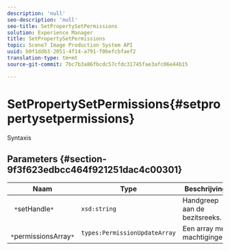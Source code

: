 ```yaml
---
description: 'null'
seo-description: 'null'
seo-title: SetPropertySetPermissions
solution: Experience Manager
title: SetPropertySetPermissions
topic: Scene7 Image Production System API
uuid: b0f1ddb3-2051-4f14-a791-f06efcbfaef2
translation-type: tm+mt
source-git-commit: 7bc7b3a86fbcdc57cfdc31745fae3afc06e44b15

---
```



# SetPropertySetPermissions{#setpropertysetpermissions}

Syntaxis

## Parameters {#section-9f3f623edbcc464f921251dac4c00301}

| Naam | Type | Beschrijving |
|---|---|---|
| ` *`setHandle`*` | `xsd:string` | Handgreep aan de bezitsreeks. |
| ` *`permissionsArray`*` | `types:PermissionUpdateArray` | Een array met machtigingen. |

